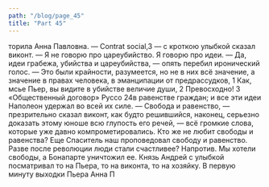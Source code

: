 ```yaml
---
path: "/blog/page_45"
title: "Part 45"
---
```


торила Анна Павловна.
— Contrat social,3 — с кроткою улыбкой сказал виконт.
— Я не говорю про цареубийство. Я говорю про идеи.
— Да, идеи грабежа, убийства и цареубийства, — опять перебил иронический голос.
— Это были крайности, разумеется, но не в них всё значение, а значение в правах человека, в эманципации от предрассудков, 1 Как, мсье Пьер, вы видите в убийстве величие души,
2 Превосходно!
3 «Общественный договор» Руссо
24в равенстве граждан; и все эти идеи Наполеон удержал во всей их силе.
— Свобода и равенство, — презрительно сказал виконт, как будто решившийся, наконец, серьезно доказать этому юноше всю глупость его речей, — всё громкие слова, которые уже давно компрометировались. Кто же не любит свободы и равенства? Еще Спаситель наш проповедовал свободу и равенство. Разве после революции люди стали счастливее? Напротив. Мы хотели свободы, а Бонапарте уничтожил ее.
Князь Андрей с улыбкой посматривал то на Пьера, то на виконта, то на хозяйку. В первую минуту выходки Пьера Анна П
